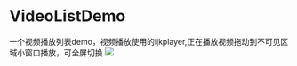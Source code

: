 # VideoListDemo
一个视频播放列表demo，视频播放使用的ijkplayer,正在播放视频拖动到不可见区域小窗口播放，可全屏切换
![](https://github.com/w1123440793/VideoListDemo/blob/master/screenshots/vidiolist.gif)
